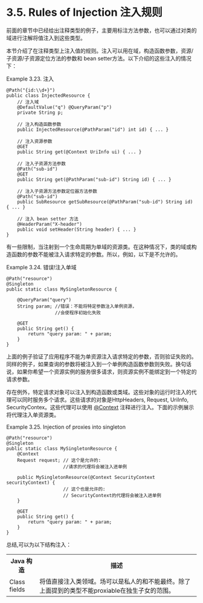 3.5. Rules of Injection 注入规则
========================

前面的章节中已经给出注释类型的例子，主要用标注方法参数，也可以通过对类的域进行注解将值注入到这些类型。

本节介绍了在注释类型上注入值的规则。注入可以用在域，构造函数参数，资源/子资源/子资源定位方法的参数和 bean setter方法。以下介绍的这些注入的情况下：

Example 3.23. 注入
	
	@Path("{id:\\d+}")
	public class InjectedResource {
	    // 注入域
	    @DefaultValue("q") @QueryParam("p")
	    private String p;
	 
	    // 注入构造函数参数
	    public InjectedResource(@PathParam("id") int id) { ... }
	 
	    // 注入资源参数
	    @GET
	    public String get(@Context UriInfo ui) { ... }
	 
	    // 注入子资源方法参数
	    @Path("sub-id")
	    @GET
	    public String get(@PathParam("sub-id") String id) { ... }
	 
	    // 注入子资源方法参数定位器方法参数
	    @Path("sub-id")
	    public SubResource getSubResource(@PathParam("sub-id") String id) { ... }
	 
	    // 注入 bean setter 方法
	    @HeaderParam("X-header")
	    public void setHeader(String header) { ... }
	}

有一些限制，当注射到一个生命周期为单域的资源类。在这种情况下，类的域或构造函数的参数不能被注入请求特定的参数。所以，例如，以下是不允许的。

Example 3.24. 错误!注入单域

	@Path("resource")
	@Singleton
	public static class MySingletonResource {
	 
	    @QueryParam("query")
	    String param; //错误：不能将特定参数注入单例资源，
					  //会使程序初始化失败
	 
	    @GET
	    public String get() {
	        return "query param: " + param;
	    }
	}

上面的例子验证了应用程序不能为单资源注入请求特定的参数，否则验证失败的。同样的例子，如果查询的参数将被注入到一个单例构造函数参数则失败。换句话说，如果你希望一个资源实例的服务很多请求，则资源实例不能绑定到一个特定的请求参数。

存在例外，特定请求对象可以注入到构造函数或类域。这些对象的运行时注入的代理可以同时服务多个请求。这些请求的对象是HttpHeaders, Request, UriInfo, SecurityContex。这些代理可以使用 [@Context](http://jax-rs-spec.java.net/nonav/$%7Bjaxrs.api.version%7D/apidocs/javax/ws/rs/core/Context.html) 注释进行注入。下面的示例展示将代理注入单资源类。

Example 3.25. Injection of proxies into singleton

	@Path("resource")
	@Singleton
	public static class MySingletonResource {
	    @Context
	    Request request; // 这个是允许的: 
						 //请求的代理将会被注入进单例
	 
	    public MySingletonResource(@Context SecurityContext securityContext) {
						 // 这个也是允许的: 
						 // SecurityContext的代理将会被注入进单例
	    }
	 
	    @GET
	    public String get() {
	        return "query param: " + param;
	    }
	}

总结,可以为以下结构注入：

<table>
<tr>
<th>Java 构造</th>
<th>描述</th>
</tr>

<tr>
<td>Class fields</td>
<td>将值直接注入类领域。场可以是私人的和不能最终。除了上面提到的类型不能proxiable在独生子女的范围。</td>
</tr>
</table>
